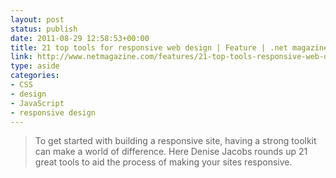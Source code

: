```yaml
---
layout: post
status: publish
date: 2011-08-29 12:58:53+00:00
title: 21 top tools for responsive web design | Feature | .net magazine
link: http://www.netmagazine.com/features/21-top-tools-responsive-web-design
type: aside
categories:
- CSS
- design
- JavaScript
- responsive design
---
```


> To get started with building a responsive site, having a strong toolkit can make a world of difference. Here Denise Jacobs rounds up 21 great tools to aid the process of making your sites responsive.
